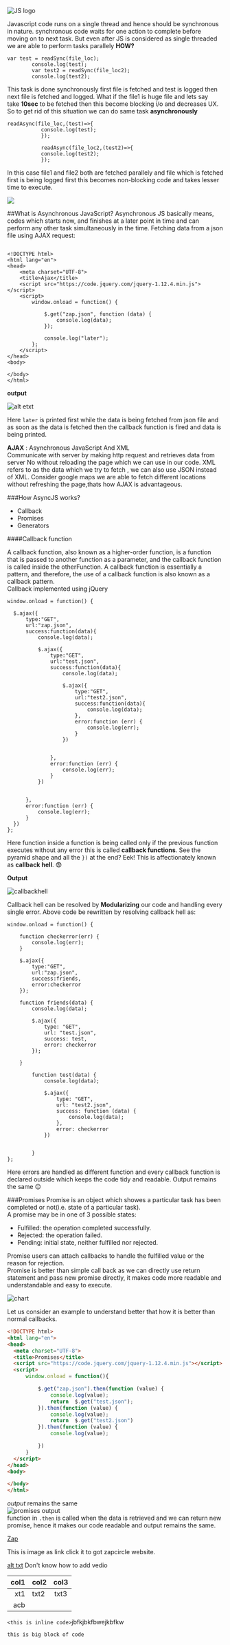![JS logo](images/asyncJS/js.png)

Javascript code runs on a single thread and hence should be synchronous 
in nature. synchronous code waits for one action to complete before moving
 on to next task. But even after JS is considered as single threaded 
 we are able to perform tasks parallely **HOW?**  

```angular2html
var test = readSync(file_loc);
		console.log(test);
		var test2 = readSync(file_loc2);
		console.log(test2);
```
This task is done synchronously first file is fetched and test is logged then  
next file is fetched and logged. What if the file1 is huge file and lets say  
take **10sec** to be fetched then this become blocking i/o and decreases UX.  
 So to get rid of this situation we can do same task **asynchronously** 
 
 ```angular2html
readAsync(file_loc,(test)=>{
			console.log(test);	
			});

			readAsync(file_loc2,(test2)=>{
			console.log(test2);	
			});
```
In this case file1 and file2 both are fetched parallely and file which is 
fetched first is being logged first this becomes non-blocking code and takes
lesser time to execute.

<div class="row">
        <img class="responsive-img col s12" src="/images/asyncJS/async.jpeg">
    </div>



##What is Asynchronous JavaScript?
Asynchronous JS basically means, codes which starts now, and finishes 
at a later point in time and can perform any other task simultaneously 
in the time.
Fetching data from a json file using AJAX request:
```angular2html

<!DOCTYPE html>
<html lang="en">
<head>
    <meta charset="UTF-8">
    <title>Ajax</title>
    <script src="https://code.jquery.com/jquery-1.12.4.min.js"></script>
    <script>
        window.onload = function() {

            $.get("zap.json", function (data) {
                console.log(data);
            });

            console.log("later");
        };
    </script>
</head>
<body>

</body>
</html>
```
**output**


![alt etxt](images/asyncJS/Async.png "asynchronous js")

Here `later` is printed first while the data is being fetched from json file and 
as soon as the data is fetched then the callback function is fired and data
is being printed.


**AJAX** : Asynchronous JavaScript And XML  
 Communicate with server by making http request and retrieves data from server
 No without reloading the page which we can use in our code. XML refers to as
 the data which we try to fetch , we can also use JSON instead of XML.
 Consider google maps we are able to fetch different locations without
 refreshing the page,thats how AJAX is advantageous. 


###How AsyncJS works?
  
* Callback
* Promises
* Generators

####Callback function

A callback function, also known as a higher-order function, is a function 
that is passed to another function as a parameter, and the callback function is called 
inside the otherFunction. A callback function is essentially a pattern,
  and therefore, the use of a callback function is also known as a 
  callback pattern.  
  Callback implemented using jQuery
  ```angular2html
window.onload = function() {

    $.ajax({
        type:"GET",
        url:"zap.json",
        success:function(data){
            console.log(data);

            $.ajax({
                type:"GET",
                url:"test.json",
                success:function(data){
                    console.log(data);

                    $.ajax({
                        type:"GET",
                        url:"test2.json",
                        success:function(data){
                            console.log(data);
                        },
                        error:function (err) {
                            console.log(err);
                        }
                    })


                },
                error:function (err) {
                    console.log(err);
                }
            })


        },
        error:function (err) {
            console.log(err);
        }
    })
};
```
Here function inside a function is being called only if the previous
 function executes without any error this is called **callback functions**. 
See the pyramid shape and all the `})` at the end? Eek! This is 
 affectionately known as **callback hell**. :fearful:
 
 
 
**Output**

![callbackhell](images/asyncJS/callbackhell.png)

Callback hell can be resolved by **Modularizing** our code and handling
every single error.
Above code be rewritten by resolving callback hell as:
```angular2html
window.onload = function() {

    function checkerror(err) {
        console.log(err);
    }

    $.ajax({
        type:"GET",
        url:"zap.json",
        success:friends,
        error:checkerror
    });

    function friends(data) {
        console.log(data);

        $.ajax({
            type: "GET",
            url: "test.json",
            success: test,
            error: checkerror
        });

    }

        function test(data) {
            console.log(data);

            $.ajax({
                type: "GET",
                url: "test2.json",
                success: function (data) {
                    console.log(data);
                },
                error: checkerror
            })


        }
};
```
Here errors are handled as different function and every callback function is 
declared outside which keeps the code tidy and readable.
Output remains the same :relieved:

###Promises
Promise is an object which showes a particular task has been completed 
or not(i.e. state of a particular task).  
 A promise may be in one of 3 possible states:
 * Fulfilled: the operation completed successfully.
 * Rejected: the operation failed.
 * Pending: initial state, neither fulfilled nor rejected.  
 
 Promise users can attach callbacks to handle the fulfilled value or
  the reason for rejection.  
  Promise is better than simple call back as we can directly use return 
  statement and pass new promise directly, it makes code more readable
   and understandable and easy to execute.
   
   ![chart](images/asyncJS/promises.png)
  
  Let us consider an example to understand better that how it is better
  than normal callbacks.  
  ```html
<!DOCTYPE html>
<html lang="en">
<head>
    <meta charset="UTF-8">
    <title>Promises</title>
    <script src="https://code.jquery.com/jquery-1.12.4.min.js"></script>
    <script>
        window.onload = function(){

            $.get("zap.json").then(function (value) {
                console.log(value);
                return  $.get("test.json");
            }).then(function (value) {
                console.log(value);
                return  $.get("test2.json")
            }).then(function (value) {
                console.log(value);

            })
        }
    </script>
</head>
<body>

</body>
</html>
```
*output* remains the same  
![promises output](images/asyncJS/callbackhell.png)  
function in `.then` is called when the data is retrieved and we can return 
new promise, hence it makes our code readable and output remains the same.
 






[Zap](http://zapcircle.net) 
 



This is image as link click it to got zapcircle website.

[alt txt](https://youtu.be/GaT8uMDtEZo)
Don't know how to add vedio 

col1 | col2 | col3
-----:|:------|:-----:
xt1 | txt2 | txt3 
acb|



`<this is inline code>`jbfkjbkfbwejkbfkw
```
this is big block of code 
```






